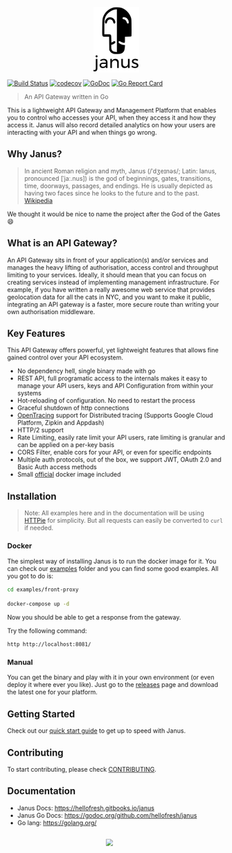 <p align="center">  
  <img height="150" src="./janus-logo.png"  alt="Janus" title="Janus">
</p>

[![Build Status](https://travis-ci.org/hellofresh/janus.svg?branch=master)](https://travis-ci.org/hellofresh/janus)
[![codecov](https://codecov.io/gh/hellofresh/janus/branch/master/graph/badge.svg)](https://codecov.io/gh/hellofresh/janus)
[![GoDoc](https://godoc.org/github.com/hellofresh/janus?status.svg)](https://godoc.org/github.com/hellofresh/janus)
[![Go Report Card](https://goreportcard.com/badge/github.com/hellofresh/janus)](https://goreportcard.com/report/github.com/hellofresh/janus)


> An API Gateway written in Go

This is a lightweight API Gateway and Management Platform that enables you to control who accesses your API,
when they access it and how they access it. Janus will also record detailed analytics on how your
users are interacting with your API and when things go wrong.

## Why Janus?

> In ancient Roman religion and myth, Janus (/ˈdʒeɪnəs/; Latin: Ianus, pronounced [ˈjaː.nus]) is the god of beginnings,
gates, transitions, time, doorways, passages, and endings. He is usually depicted as having two faces since he
looks to the future and to the past. [Wikipedia](https://en.wikipedia.org/wiki/Janus)

We thought it would be nice to name the project after the God of the Gates :smile:

## What is an API Gateway?

An API Gateway sits in front of your application(s) and/or services and manages the heavy lifting of authorisation,
access control and throughput limiting to your services. Ideally, it should mean that you can focus on creating
services instead of implementing management infrastructure. For example, if you have written a really awesome
web service that provides geolocation data for all the cats in NYC, and you want to make it public,
integrating an API gateway is a faster, more secure route than writing your own authorisation middleware.

## Key Features

This API Gateway offers powerful, yet lightweight features that allows fine gained control over your API ecosystem.

* No dependency hell, single binary made with go
* REST API, full programatic access to the internals makes it easy to manage your API users, keys and API Configuration from within your systems
* Hot-reloading of configuration. No need to restart the process
* Graceful shutdown of http connections
* [OpenTracing](http://opentracing.io/) support for Distributed tracing (Supports Google Cloud Platform, Zipkin and Appdash)
* HTTP/2 support
* Rate Limiting, easily rate limit your API users, rate limiting is granular and can be applied on a per-key basis
* CORS Filter, enable cors for your API, or even for specific endpoints
* Multiple auth protocols, out of the box, we support JWT, OAuth 2.0 and Basic Auth access methods
* Small [official](https://quay.io/repository/hellofresh/janus) docker image included

## Installation

> Note: All examples here and in the documentation will be using [HTTPie](https://httpie.org/) for simplicity.
But all requests can easily be converted to `curl` if needed.

### Docker

The simplest way of installing Janus is to run the docker image for it. You can check our [examples](/examples) folder and you can find some good examples. All you got to do is:

```sh
cd examples/front-proxy

docker-compose up -d
```

Now you should be able to get a response from the gateway. 

Try the following command:

```sh
http http://localhost:8081/
```

### Manual

You can get the binary and play with it in your own environment (or even deploy it where ever you like).
Just go to the [releases](https://github.com/hellofresh/janus/releases) page and download the latest one for your platform.

## Getting Started

Check out our [quick start guide](https://hellofresh.gitbooks.io/janus/quick_start) to get up to speed with Janus.

## Contributing

To start contributing, please check [CONTRIBUTING](CONTRIBUTING.md).

## Documentation

* Janus Docs: https://hellofresh.gitbooks.io/janus
* Janus Go Docs: https://godoc.org/github.com/hellofresh/janus
* Go lang: https://golang.org/

##
<p align="center">  
    <a href="https://hellofresh.com" style="text-decoration:none; margin-right:2rem;">
    <img height="110" src="https://www.hellofresh.de/images/hellofresh/press/HelloFresh_Logo.png">
  </a>
</p>
